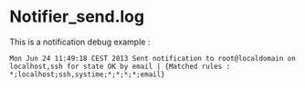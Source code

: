 # Notifier\_send.log
This is a notification debug example : 
```
Mon Jun 24 11:49:18 CEST 2013 Sent notification to root@localdomain on localhost,ssh for state OK by email | {Matched rules : *;localhost;ssh,systime;*;*;*;*;email}
```
